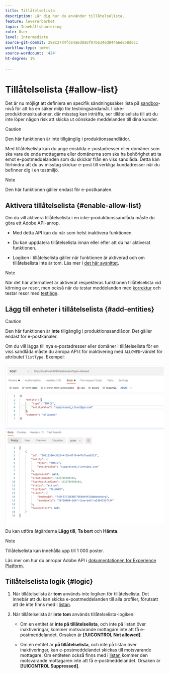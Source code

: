 ```yaml
---
title: Tillåtelselista
description: Lär dig hur du använder tillåtelselista.
feature: levererbarhet
topic: Innehållshantering
role: User
level: Intermediate
source-git-commit: 288c27d4fc64a6d0a6f07b634ed044a6e858d0c1
workflow-type: tm+mt
source-wordcount: '424'
ht-degree: 1%

---
```


# Tillåtelselista {#allow-list}

Det är nu möjligt att definiera en specifik sändningssäker lista på [sandbox](administration/sandboxes.md)-nivå för att ha en säker miljö för testningsändamål. I icke-produktionssituationer, där misstag kan inträffa, ser tillåtelselista till att du inte löper någon risk att skicka ut oönskade meddelanden till dina kunder.

>[!CAUTION]
>
>Den här funktionen är inte tillgänglig i produktionssandlådor.

Med tillåtelselista kan du ange enskilda e-postadresser eller domäner som ska vara de enda mottagarna eller domänerna som ska ha behörighet att ta emot e-postmeddelanden som du skickar från en viss sandlåda. Detta kan förhindra att du av misstag skickar e-post till verkliga kundadresser när du befinner dig i en testmiljö.

>[!NOTE]
>
>Den här funktionen gäller endast för e-postkanalen.

## Aktivera tillåtelselista {#enable-allow-list}

Om du vill aktivera tillåtelselista i en icke-produktionssandlåda måste du göra ett Adobe API-anrop.

* Med detta API kan du när som helst inaktivera funktionen.

* Du kan uppdatera tillåtelselista innan eller efter att du har aktiverat funktionen.

* Logiken i tillåtelselista gäller när funktionen är aktiverad och om tillåtelselista inte är tom. Läs mer i [det här avsnittet](#logic).

>[!NOTE]
>
>När det här alternativet är aktiverat respekteras funktionen tillåtelselista vid körning av resor, men också när du testar meddelanden med [korrektur](preview.md#send-proofs) och testar resor med [testläge](building-journeys/testing-the-journey.md).

## Lägg till enheter i tillåtelselista {#add-entities}

>[!CAUTION]
>
>Den här funktionen är **inte** tillgänglig i produktionssandlådor. Det gäller endast för e-postkanaler.

Om du vill lägga till nya e-postadresser eller domäner i tillåtelselista för en viss sandlåda måste du anropa API:t för inaktivering med `ALLOWED`-värdet för attributet `listType`. Exempel:

![](assets/allow-list-api.png)

Du kan utföra åtgärderna **Lägg till**, **Ta bort** och **Hämta**.

>[!NOTE]
>
>Tillåtelselista kan innehålla upp till 1 000 poster.

Läs mer om hur du anropar Adobe API i [dokumentationen för Experience Platform](https://experienceleague.adobe.com/docs/experience-platform/landing/platform-apis/api-guide.html?lang=en).

## Tillåtelselista logik {#logic}

<!-- When the allowed list is \[enabled\]\(\add link here\) at the sandbox level using the API call above, the following applies.-->

1. När tillåtelselista är **tom** används inte logiken för tillåtelselista. Det innebär att du kan skicka e-postmeddelanden till alla profiler, förutsatt att de inte finns med i [listan](suppression-list.md).

1. När tillåtelselista är **inte tom** används tillåtelselista-logiken:

   * Om en entitet är **inte på tillåtelselista**, och inte på listan över inaktiveringar, kommer motsvarande mottagare inte att få e-postmeddelandet. Orsaken är **[!UICONTROL Not allowed]**.

   * Om en entitet är **på tillåtelselista**, och inte på listan över inaktiveringar, kan e-postmeddelandet skickas till motsvarande mottagare. Om entiteten också finns med i [listan](suppression-list.md) kommer den motsvarande mottagaren inte att få e-postmeddelandet. Orsaken är **[!UICONTROL Suppressed]**.




